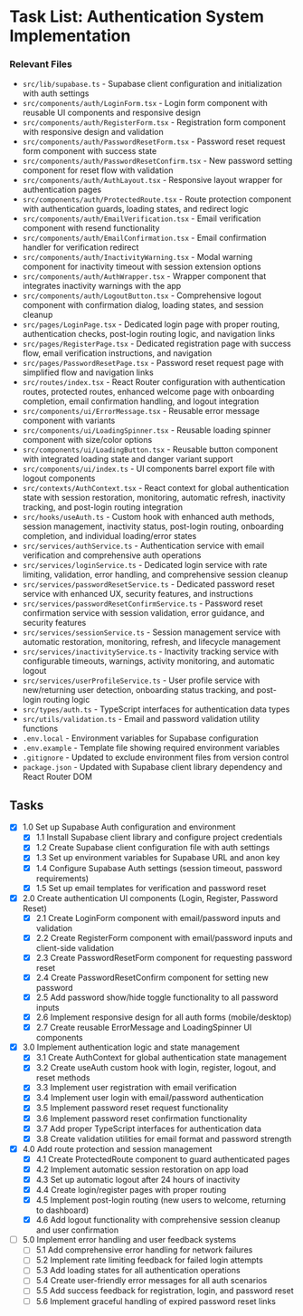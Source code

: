 # Task List: Authentication System Implementation

### Relevant Files

- `src/lib/supabase.ts` - Supabase client configuration and initialization with auth settings
- `src/components/auth/LoginForm.tsx` - Login form component with reusable UI components and responsive design
- `src/components/auth/RegisterForm.tsx` - Registration form component with responsive design and validation
- `src/components/auth/PasswordResetForm.tsx` - Password reset request form component with success state
- `src/components/auth/PasswordResetConfirm.tsx` - New password setting component for reset flow with validation
- `src/components/auth/AuthLayout.tsx` - Responsive layout wrapper for authentication pages
- `src/components/auth/ProtectedRoute.tsx` - Route protection component with authentication guards, loading states, and redirect logic
- `src/components/auth/EmailVerification.tsx` - Email verification component with resend functionality
- `src/components/auth/EmailConfirmation.tsx` - Email confirmation handler for verification redirect
- `src/components/auth/InactivityWarning.tsx` - Modal warning component for inactivity timeout with session extension options
- `src/components/auth/AuthWrapper.tsx` - Wrapper component that integrates inactivity warnings with the app
- `src/components/auth/LogoutButton.tsx` - Comprehensive logout component with confirmation dialog, loading states, and session cleanup
- `src/pages/LoginPage.tsx` - Dedicated login page with proper routing, authentication checks, post-login routing logic, and navigation links
- `src/pages/RegisterPage.tsx` - Dedicated registration page with success flow, email verification instructions, and navigation
- `src/pages/PasswordResetPage.tsx` - Password reset request page with simplified flow and navigation links
- `src/routes/index.tsx` - React Router configuration with authentication routes, protected routes, enhanced welcome page with onboarding completion, email confirmation handling, and logout integration
- `src/components/ui/ErrorMessage.tsx` - Reusable error message component with variants
- `src/components/ui/LoadingSpinner.tsx` - Reusable loading spinner component with size/color options
- `src/components/ui/LoadingButton.tsx` - Reusable button component with integrated loading state and danger variant support
- `src/components/ui/index.ts` - UI components barrel export file with logout components
- `src/contexts/AuthContext.tsx` - React context for global authentication state with session restoration, monitoring, automatic refresh, inactivity tracking, and post-login routing integration
- `src/hooks/useAuth.ts` - Custom hook with enhanced auth methods, session management, inactivity status, post-login routing, onboarding completion, and individual loading/error states
- `src/services/authService.ts` - Authentication service with email verification and comprehensive auth operations
- `src/services/loginService.ts` - Dedicated login service with rate limiting, validation, error handling, and comprehensive session cleanup
- `src/services/passwordResetService.ts` - Dedicated password reset service with enhanced UX, security features, and instructions
- `src/services/passwordResetConfirmService.ts` - Password reset confirmation service with session validation, error guidance, and security features
- `src/services/sessionService.ts` - Session management service with automatic restoration, monitoring, refresh, and lifecycle management
- `src/services/inactivityService.ts` - Inactivity tracking service with configurable timeouts, warnings, activity monitoring, and automatic logout
- `src/services/userProfileService.ts` - User profile service with new/returning user detection, onboarding status tracking, and post-login routing logic
- `src/types/auth.ts` - TypeScript interfaces for authentication data types
- `src/utils/validation.ts` - Email and password validation utility functions
- `.env.local` - Environment variables for Supabase configuration
- `.env.example` - Template file showing required environment variables
- `.gitignore` - Updated to exclude environment files from version control
- `package.json` - Updated with Supabase client library dependency and React Router DOM

## Tasks

- [x] 1.0 Set up Supabase Auth configuration and environment
    - [x] 1.1 Install Supabase client library and configure project credentials
    - [x] 1.2 Create Supabase client configuration file with auth settings
    - [x] 1.3 Set up environment variables for Supabase URL and anon key
    - [x] 1.4 Configure Supabase Auth settings (session timeout, password requirements)
    - [x] 1.5 Set up email templates for verification and password reset

- [x] 2.0 Create authentication UI components (Login, Register, Password Reset)
    - [x] 2.1 Create LoginForm component with email/password inputs and validation
    - [x] 2.2 Create RegisterForm component with email/password inputs and client-side validation
    - [x] 2.3 Create PasswordResetForm component for requesting password reset
    - [x] 2.4 Create PasswordResetConfirm component for setting new password
    - [x] 2.5 Add password show/hide toggle functionality to all password inputs
    - [x] 2.6 Implement responsive design for all auth forms (mobile/desktop)
    - [x] 2.7 Create reusable ErrorMessage and LoadingSpinner UI components

- [x] 3.0 Implement authentication logic and state management
    - [x] 3.1 Create AuthContext for global authentication state management
    - [x] 3.2 Create useAuth custom hook with login, register, logout, and reset methods
    - [x] 3.3 Implement user registration with email verification
    - [x] 3.4 Implement user login with email/password authentication
    - [x] 3.5 Implement password reset request functionality
    - [x] 3.6 Implement password reset confirmation functionality
    - [x] 3.7 Add proper TypeScript interfaces for authentication data
    - [x] 3.8 Create validation utilities for email format and password strength

- [x] 4.0 Add route protection and session management
    - [x] 4.1 Create ProtectedRoute component to guard authenticated pages
    - [x] 4.2 Implement automatic session restoration on app load
    - [x] 4.3 Set up automatic logout after 24 hours of inactivity
    - [x] 4.4 Create login/register pages with proper routing
    - [x] 4.5 Implement post-login routing (new users to welcome, returning to dashboard)
    - [x] 4.6 Add logout functionality with comprehensive session cleanup and user confirmation

- [ ] 5.0 Implement error handling and user feedback systems
    - [ ] 5.1 Add comprehensive error handling for network failures
    - [ ] 5.2 Implement rate limiting feedback for failed login attempts
    - [ ] 5.3 Add loading states for all authentication operations
    - [ ] 5.4 Create user-friendly error messages for all auth scenarios
    - [ ] 5.5 Add success feedback for registration, login, and password reset
    - [ ] 5.6 Implement graceful handling of expired password reset links